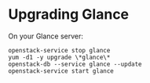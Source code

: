 # Upgrading Glance

On your Glance server:

    openstack-service stop glance
    yum -d1 -y upgrade \*glance\*
    openstack-db --service glance --update
    openstack-service start glance

